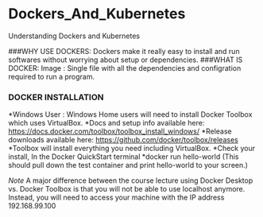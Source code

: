 # Dockers_And_Kubernetes
Understanding Dockers and Kubernetes

###WHY USE DOCKERS: Dockers make it really easy to install and run softwares without worrying about setup or dependencies.
###WHAT IS DOCKER: Image : Single file with all the dependencies and configration required to run a program. 

### DOCKER INSTALLATION
*Windows User : Windows Home users will need to install Docker Toolbox which uses VirtualBox. 
*Docs and setup info available here: https://docs.docker.com/toolbox/toolbox_install_windows/
*Release downloads available here: https://github.com/docker/toolbox/releases
*Toolbox will install everything you need including VirtualBox.
*Check your install, In the Docker QuickStart terminal
  *docker run hello-world (This should pull down the test container and print hello-world to your screen.)

*Note*
A major difference between the course lecture using Docker Desktop vs. Docker Toolbox is that you will not be able to use localhost anymore. Instead, you will need to access your machine with the IP address 192.168.99.100

